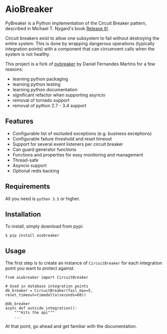 # AioBreaker

PyBreaker is a Python implementation of the Circuit Breaker pattern, described
in Michael T. Nygard's book [Release It!](http://pragprog.com/titles/mnee/release-it).

Circuit breakers exist to allow one subsystem to fail without destroying
the entire system. This is done by wrapping dangerous operations
(typically integration points) with a component that can circumvent
calls when the system is not healthy.

This project is a fork of [pybreaker](github.com/danielfm/pybreaker)
by Daniel Fernandes Martins for a few reasons:

- learning python packaging
- learning python testing
- learning python documentation
- significant refactor when supporting asyncio
- removal of tornado support
- removal of python 2.7 - 3.4 support

## Features

- Configurable list of excluded exceptions (e.g. business exceptions)
- Configurable failure threshold and reset timeout
- Support for several event listeners per circuit breaker
- Can guard generator functions
- Functions and properties for easy monitoring and management
- Thread-safe
- Asyncio support
- Optional redis backing

## Requirements

All you need is `python 3.5` or higher.

## Installation

To install, simply download from pypi:

    $ pip install aiobreaker

## Usage

The first step is to create an instance of `CircuitBreaker` for each
integration point you want to protect against.

    from aiobreaker import CircuitBreaker

    # Used in database integration points
    db_breaker = CircuitBreaker(fail_max=5, reset_timeout=timedelta(seconds=60))

    @db_breaker
    async def outside_integration():
        """Hits the api"""
        ...

At that point, go ahead and get familiar with the documentation.
